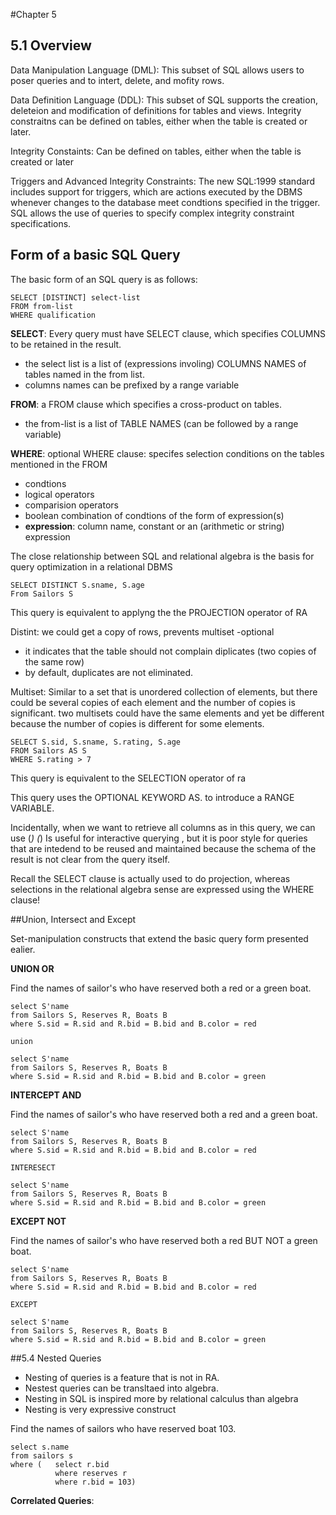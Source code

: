 #Chapter 5 

## 5.1 Overview

Data Manipulation Language (DML): This subset of SQL allows users to poser queries and to intert, delete, and mofity rows.

Data Definition Language (DDL): This subset of SQL supports the creation, deleteion and modification of definitions for tables and views. Integrity constraitns can be defined on tables, either when the table is created or later.

Integrity Constaints: Can be defined on tables, either when the table is created or later

Triggers and Advanced Integrity Constraints: The new SQL:1999 standard includes support for triggers, which are actions executed by the DBMS whenever changes to the database meet condtions specified in the trigger.
SQL allows the use of queries to specify complex integrity constraint specifications.

## Form of a basic SQL Query

The basic form of an SQL query is as follows:
```
SELECT [DISTINCT] select-list
FROM from-list
WHERE qualification
```

**SELECT**: Every query must have SELECT clause, which specifies COLUMNS to be retained in the result.
- the select list is a list of (expressions involing) COLUMNS NAMES of tables named in the from list.
- columns names can be prefixed by a range variable

**FROM**: a FROM clause which specifies a cross-product on tables.
- the from-list is a list of TABLE NAMES (can be followed by a range variable)

**WHERE**: optional WHERE clause: specifes selection conditions on the tables mentioned in the FROM
- condtions 
- logical operators
- comparision operators
- boolean combination of condtions of the form of expression(s)
- **expression**: column name, constant  or an (arithmetic or string) expression

The close relationship between SQL and relational algebra is the basis for query optimization in a relational DBMS

```
SELECT DISTINCT S.sname, S.age
From Sailors S
```
This query is equivalent to applyng the the PROJECTION operator of RA

Distint: we could get a copy of rows, prevents multiset
-optional
- it indicates that the table should not complain diplicates (two copies of the same row)
- by default, duplicates are not eliminated.

Multiset: Similar to a set that is unordered collection of elements, but there could be several copies of each element
and the number of copies is significant. two multisets could have  the same elements and yet be different because the number of copies is different for some elements.


```
SELECT S.sid, S.sname, S.rating, S.age
FROM Sailors AS S
WHERE S.rating > 7
```

This query is equivalent to the SELECTION operator of ra

This query uses the OPTIONAL KEYWORD AS. to introduce a RANGE VARIABLE. 

Incidentally, when we want to retrieve all columns as  in this query, we can use (*)
(*) Is useful for interactive querying , but it is poor style for queries that are intedend to be reused and maintained because  the schema of the result is not clear from the query itself.

Recall
the SELECT clause is actually used to do projection,
whereas selections in the relational algebra sense are expressed using the WHERE clause! 

##Union, Intersect and Except

Set-manipulation constructs that extend the basic query form presented ealier.

**UNION OR**

Find the names of sailor's who have reserved both a red or a green boat.

```
select S'name 
from Sailors S, Reserves R, Boats B
where S.sid = R.sid and R.bid = B.bid and B.color = red 

union

select S'name 
from Sailors S, Reserves R, Boats B
where S.sid = R.sid and R.bid = B.bid and B.color = green
```

**INTERCEPT AND**

Find the names of sailor's who have reserved both a red and a green boat.

```
select S'name 
from Sailors S, Reserves R, Boats B
where S.sid = R.sid and R.bid = B.bid and B.color = red 

INTERESECT

select S'name 
from Sailors S, Reserves R, Boats B
where S.sid = R.sid and R.bid = B.bid and B.color = green
```
**EXCEPT NOT**

Find the names of sailor's who have reserved both a red BUT NOT a green boat.

```
select S'name 
from Sailors S, Reserves R, Boats B
where S.sid = R.sid and R.bid = B.bid and B.color = red 

EXCEPT

select S'name 
from Sailors S, Reserves R, Boats B
where S.sid = R.sid and R.bid = B.bid and B.color = green
```

##5.4 Nested Queries

- Nesting of queries is a feature that is not in RA.
- Nestest queries can be transltaed into algebra.
- Nesting in SQL is inspired more by relational calculus than algebra
- Nesting is very expressive construct 

Find the names of sailors who have reserved boat 103.

```
select s.name
from sailors s
where (   select r.bid 
          where reserves r
          where r.bid = 103)
```

**Correlated Queries**: 

